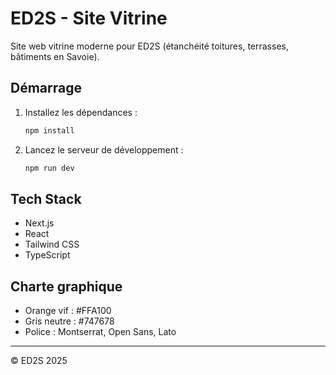 # ED2S - Site Vitrine

Site web vitrine moderne pour ED2S (étanchéité toitures, terrasses, bâtiments en Savoie).

## Démarrage

1. Installez les dépendances :
   ```bash
   npm install
   ```
2. Lancez le serveur de développement :
   ```bash
   npm run dev
   ```

## Tech Stack
- Next.js
- React
- Tailwind CSS
- TypeScript

## Charte graphique
- Orange vif : #FFA100
- Gris neutre : #747678
- Police : Montserrat, Open Sans, Lato

---

© ED2S 2025
